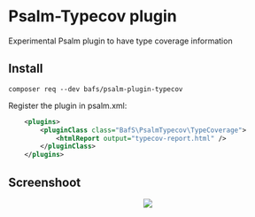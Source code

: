 # Psalm-Typecov plugin

Experimental Psalm plugin to have type coverage information

## Install

```
composer req --dev bafs/psalm-plugin-typecov
```

Register the plugin in psalm.xml:
```xml
    <plugins>
        <pluginClass class="BafS\PsalmTypecov\TypeCoverage">
            <htmlReport output="typecov-report.html" />
        </pluginClass>
    </plugins>
```

## Screenshoot

<center>
    <img src="https://i.imgur.com/v9l5IQN.png" />
</center>
